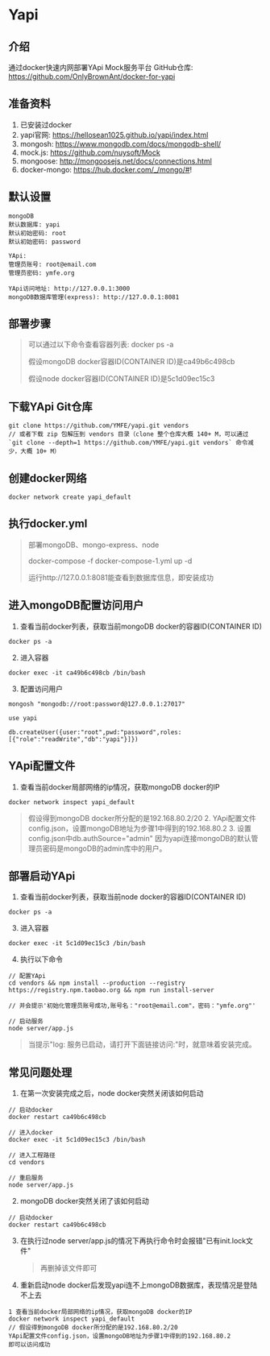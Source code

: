 # Yapi

## 介绍

通过docker快速内网部署YApi Mock服务平台
GitHub仓库: https://github.com/OnlyBrownAnt/docker-for-yapi

## 准备资料

1. 已安装过docker
2. yapi官网: https://hellosean1025.github.io/yapi/index.html
3. mongosh: https://www.mongodb.com/docs/mongodb-shell/
4. mock.js: https://github.com/nuysoft/Mock
5. mongoose: http://mongoosejs.net/docs/connections.html
6. docker-mongo: https://hub.docker.com/_/mongo/#!

## 默认设置

```shell
mongoDB
默认数据库: yapi
默认初始密码: root
默认初始密码: password

YApi:
管理员账号: root@email.com
管理员密码: ymfe.org

YApi访问地址: http://127.0.0.1:3000
mongoDB数据库管理(express): http://127.0.0.1:8081
```

## 部署步骤

> 可以通过以下命令查看容器列表: docker ps -a
>
> 假设mongoDB docker容器ID(CONTAINER ID)是ca49b6c498cb
>
> 假设node docker容器ID(CONTAINER ID)是5c1d09ec15c3

## 下载YApi Git仓库

```shell
git clone https://github.com/YMFE/yapi.git vendors
// 或者下载 zip 包解压到 vendors 目录（clone 整个仓库大概 140+ M，可以通过 `git clone --depth=1 https://github.com/YMFE/yapi.git vendors` 命令减少，大概 10+ M）
```

## 创建docker网络

```shell
docker network create yapi_default
```

## 执行docker.yml

> 部署mongoDB、mongo-express、node
>
> docker-compose -f docker-compose-1.yml up -d
>
> 运行http://127.0.0.1:8081能查看到数据库信息，即安装成功

## 进入mongoDB配置访问用户

1. 查看当前docker列表，获取当前mongoDB docker的容器ID(CONTAINER ID)

```shell
docker ps -a
```

2. 进入容器

```shell
docker exec -it ca49b6c498cb /bin/bash
```

3. 配置访问用户

```shell
mongosh "mongodb://root:password@127.0.0.1:27017"

use yapi

db.createUser({user:"root",pwd:"password",roles:[{"role":"readWrite","db":"yapi"}]})
```

## YApi配置文件

1. 查看当前docker局部网络的ip情况，获取mongoDB docker的IP

```shell
docker network inspect yapi_default
```

> 假设得到mongoDB docker所分配的是192.168.80.2/20 2. YApi配置文件config.json，设置mongoDB地址为步骤1中得到的192.168.80.2 3. 设置config.json中db.authSource="admin"
> 因为yapi连接mongoDB的默认管理员密码是mongoDB的admin库中的用户。

## 部署启动YApi

1. 查看当前docker列表，获取当前node docker的容器ID(CONTAINER ID)

```shell
docker ps -a
```

3. 进入容器

```shell
docker exec -it 5c1d09ec15c3 /bin/bash
```

4. 执行以下命令

```shell
// 配置YApi
cd vendors && npm install --production --registry https://registry.npm.taobao.org && npm run install-server

// 并会提示'初始化管理员账号成功,账号名："root@email.com"，密码："ymfe.org"'

// 启动服务
node server/app.js
```

> 当提示"log: 服务已启动，请打开下面链接访问:"时，就意味着安装完成。

## 常见问题处理

1. 在第一次安装完成之后，node docker突然关闭该如何启动

```shell
// 启动docker
docker restart ca49b6c498cb

// 进入docker
docker exec -it 5c1d09ec15c3 /bin/bash

// 进入工程路径
cd vendors

// 重启服务
node server/app.js
```

2. mongoDB docker突然关闭了该如何启动

```shell
// 启动docker
docker restart ca49b6c498cb
```

3. 在执行过node server/app.js的情况下再执行命令时会报错"已有init.lock文件"

   > 再删掉该文件即可

4. 重新启动node docker后发现yapi连不上mongoDB数据库，表现情况是登陆不上去

```shell
1 查看当前docker局部网络的ip情况，获取mongoDB docker的IP
docker network inspect yapi_default
// 假设得到mongoDB docker所分配的是192.168.80.2/20
YApi配置文件config.json，设置mongoDB地址为步骤1中得到的192.168.80.2
即可以访问成功
```
